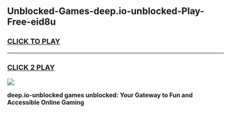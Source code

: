 
## Unblocked-Games-deep.io-unblocked-Play-Free-eid8u
<h3>
<a href="https://premium76.site?title=deep.io-unblocked&ref=23A">CLICK TO PLAY</a></h3>
<hr>

<h3>
<a href="https://premium76.site?title=deep.io-unblocked&ref=23A">CLICK 2 PLAY</a>
  
</h3>

<a href="https://premium76.site?title=deep.io-unblocked&ref=23A"><img src="https://clearcache.store/games.png"></a>


**deep.io-unblocked games unblocked: Your Gateway to Fun and Accessible Online Gaming**

